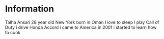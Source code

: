 # Information
Talha Ansari
28 year old
New York
born in Oman
I love to sleep
I play Call of Duty
i drive Honda Accord
i came to America in 2001
i started to learn how to cook

